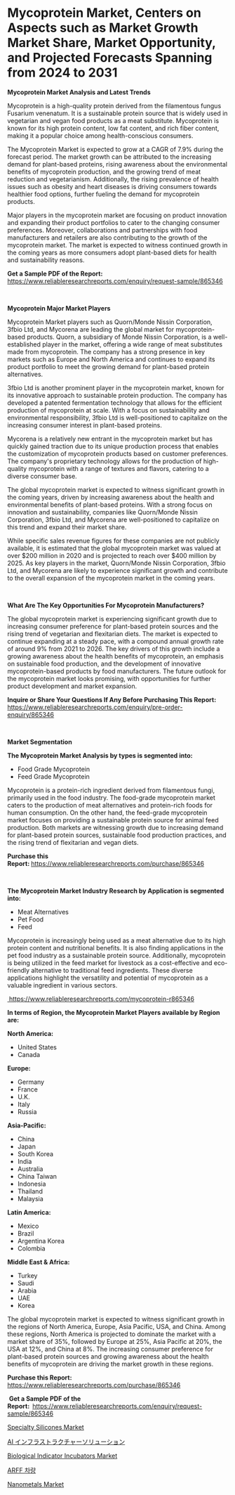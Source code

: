 <p><h1>Mycoprotein Market, Centers on Aspects such as Market Growth Market Share, Market Opportunity, and Projected Forecasts Spanning from 2024 to 2031</h1></p><p><strong>Mycoprotein Market Analysis and Latest Trends</strong></p>
<p><p>Mycoprotein is a high-quality protein derived from the filamentous fungus Fusarium venenatum. It is a sustainable protein source that is widely used in vegetarian and vegan food products as a meat substitute. Mycoprotein is known for its high protein content, low fat content, and rich fiber content, making it a popular choice among health-conscious consumers.</p><p>The Mycoprotein Market is expected to grow at a CAGR of 7.9% during the forecast period. The market growth can be attributed to the increasing demand for plant-based proteins, rising awareness about the environmental benefits of mycoprotein production, and the growing trend of meat reduction and vegetarianism. Additionally, the rising prevalence of health issues such as obesity and heart diseases is driving consumers towards healthier food options, further fueling the demand for mycoprotein products.</p><p>Major players in the mycoprotein market are focusing on product innovation and expanding their product portfolios to cater to the changing consumer preferences. Moreover, collaborations and partnerships with food manufacturers and retailers are also contributing to the growth of the mycoprotein market. The market is expected to witness continued growth in the coming years as more consumers adopt plant-based diets for health and sustainability reasons.</p></p>
<p><strong>Get a Sample PDF of the Report:&nbsp;</strong> <a href="https://www.reliableresearchreports.com/enquiry/request-sample/865346">https://www.reliableresearchreports.com/enquiry/request-sample/865346</a></p>
<p>&nbsp;</p>
<p><strong>Mycoprotein Major Market Players</strong></p>
<p><p>Mycoprotein Market players such as Quorn/Monde Nissin Corporation, 3fbio Ltd, and Mycorena are leading the global market for mycoprotein-based products. Quorn, a subsidiary of Monde Nissin Corporation, is a well-established player in the market, offering a wide range of meat substitutes made from mycoprotein. The company has a strong presence in key markets such as Europe and North America and continues to expand its product portfolio to meet the growing demand for plant-based protein alternatives.</p><p>3fbio Ltd is another prominent player in the mycoprotein market, known for its innovative approach to sustainable protein production. The company has developed a patented fermentation technology that allows for the efficient production of mycoprotein at scale. With a focus on sustainability and environmental responsibility, 3fbio Ltd is well-positioned to capitalize on the increasing consumer interest in plant-based proteins.</p><p>Mycorena is a relatively new entrant in the mycoprotein market but has quickly gained traction due to its unique production process that enables the customization of mycoprotein products based on customer preferences. The company's proprietary technology allows for the production of high-quality mycoprotein with a range of textures and flavors, catering to a diverse consumer base.</p><p>The global mycoprotein market is expected to witness significant growth in the coming years, driven by increasing awareness about the health and environmental benefits of plant-based proteins. With a strong focus on innovation and sustainability, companies like Quorn/Monde Nissin Corporation, 3fbio Ltd, and Mycorena are well-positioned to capitalize on this trend and expand their market share.</p><p>While specific sales revenue figures for these companies are not publicly available, it is estimated that the global mycoprotein market was valued at over $200 million in 2020 and is projected to reach over $400 million by 2025. As key players in the market, Quorn/Monde Nissin Corporation, 3fbio Ltd, and Mycorena are likely to experience significant growth and contribute to the overall expansion of the mycoprotein market in the coming years.</p></p>
<p>&nbsp;</p>
<p><strong>What Are The Key Opportunities For Mycoprotein Manufacturers?</strong></p>
<p><p>The global mycoprotein market is experiencing significant growth due to increasing consumer preference for plant-based protein sources and the rising trend of vegetarian and flexitarian diets. The market is expected to continue expanding at a steady pace, with a compound annual growth rate of around 9% from 2021 to 2026. The key drivers of this growth include a growing awareness about the health benefits of mycoprotein, an emphasis on sustainable food production, and the development of innovative mycoprotein-based products by food manufacturers. The future outlook for the mycoprotein market looks promising, with opportunities for further product development and market expansion.</p></p>
<p><strong>Inquire or Share Your Questions If Any Before Purchasing This Report:</strong> <a href="https://www.reliableresearchreports.com/enquiry/pre-order-enquiry/865346">https://www.reliableresearchreports.com/enquiry/pre-order-enquiry/865346</a></p>
<p>&nbsp;</p>
<p><strong>Market Segmentation</strong></p>
<p><strong>The Mycoprotein Market Analysis by types is segmented into:</strong></p>
<p><ul><li>Food Grade Mycoprotein</li><li>Feed Grade Mycoprotein</li></ul></p>
<p><p>Mycoprotein is a protein-rich ingredient derived from filamentous fungi, primarily used in the food industry. The food-grade mycoprotein market caters to the production of meat alternatives and protein-rich foods for human consumption. On the other hand, the feed-grade mycoprotein market focuses on providing a sustainable protein source for animal feed production. Both markets are witnessing growth due to increasing demand for plant-based protein sources, sustainable food production practices, and the rising trend of flexitarian and vegan diets.</p></p>
<p><strong>Purchase this Report:&nbsp;</strong><a href="https://www.reliableresearchreports.com/purchase/865346">https://www.reliableresearchreports.com/purchase/865346</a></p>
<p>&nbsp;</p>
<p><strong>The Mycoprotein Market Industry Research by Application is segmented into:</strong></p>
<p><ul><li>Meat Alternatives</li><li>Pet Food</li><li>Feed</li></ul></p>
<p><p>Mycoprotein is increasingly being used as a meat alternative due to its high protein content and nutritional benefits. It is also finding applications in the pet food industry as a sustainable protein source. Additionally, mycoprotein is being utilized in the feed market for livestock as a cost-effective and eco-friendly alternative to traditional feed ingredients. These diverse applications highlight the versatility and potential of mycoprotein as a valuable ingredient in various sectors.</p></p>
<p><a href="https://www.reliableresearchreports.com/mycoprotein-r865346">&nbsp;https://www.reliableresearchreports.com/mycoprotein-r865346</a></p>
<p><strong>In terms of Region, the Mycoprotein Market Players available by Region are:</strong></p>
<p>
    <p> <strong> North America: </strong>
        <ul>
            <li>United States</li>
            <li>Canada</li>
        </ul>
        </p> 
    <p> <strong> Europe: </strong>
        <ul>
            <li>Germany</li>
            <li>France</li>
            <li>U.K.</li>
            <li>Italy</li>
            <li>Russia</li>
        </ul>
        </p> 
    <p> <strong> Asia-Pacific: </strong>
        <ul>
            <li>China</li>
            <li>Japan</li>
            <li>South Korea</li>
            <li>India</li>
            <li>Australia</li>
            <li>China Taiwan</li>
            <li>Indonesia</li>
            <li>Thailand</li>
            <li>Malaysia</li>
        </ul>
        </p> 
    <p> <strong> Latin America: </strong>
        <ul>
            <li>Mexico</li>
            <li>Brazil</li>
            <li>Argentina Korea</li>
            <li>Colombia</li>
        </ul>
        </p> 
    <p> <strong> Middle East & Africa: </strong>
        <ul>
            <li>Turkey</li>
            <li>Saudi</li>
            <li>Arabia</li>
            <li>UAE</li>
            <li>Korea</li>
        </ul>
    </p>
    </p>
<p><p>The global mycoprotein market is expected to witness significant growth in the regions of North America, Europe, Asia Pacific, USA, and China. Among these regions, North America is projected to dominate the market with a market share of 35%, followed by Europe at 25%, Asia Pacific at 20%, the USA at 12%, and China at 8%. The increasing consumer preference for plant-based protein sources and growing awareness about the health benefits of mycoprotein are driving the market growth in these regions.</p></p>
<p><strong>Purchase this Report: </strong><a href="https://www.reliableresearchreports.com/purchase/865346">https://www.reliableresearchreports.com/purchase/865346</a></p>
<p>&nbsp;<strong>Get a Sample PDF of the Report:&nbsp;&nbsp;</strong><a href="https://www.reliableresearchreports.com/enquiry/request-sample/865346">https://www.reliableresearchreports.com/enquiry/request-sample/865346</a></p>
<p><strong></strong></p>
<p><p><a href="https://issuu.com/reportprime-2/docs/specialty-silicones-market-size-2030.pptx">Specialty Silicones Market</a></p><p><a href="https://github.com/xemfu2379520/Market-Research-Report-List-1/blob/main/536074418800.md">AI インフラストラクチャーソリューション</a></p><p><a href="https://www.linkedin.com/pulse/biological-indicator-incubators-market-size-2024-2031-global-sgh7c?trackingId=EupW2oZHPXkoyxt0Ve9gDg%3D%3D">Biological Indicator Incubators Market</a></p><p><a href="https://github.com/khytkeqagplkzqvh/Market-Research-Report-List-1/blob/main/210805717552.md">ARFF 차량</a></p><p><a href="https://issuu.com/reportprime-2/docs/nanometals-market-size-2030.pptx">Nanometals Market</a></p></p>
